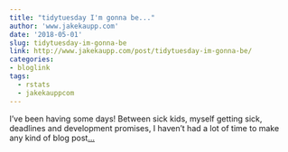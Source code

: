 ```yaml
---
title: "tidytuesday I'm gonna be..."
author: 'www.jakekaupp.com'
date: '2018-05-01'
slug: tidytuesday-im-gonna-be
link: http://www.jakekaupp.com/post/tidytuesday-im-gonna-be/
categories:
- bloglink
tags:
  - rstats
  - jakekauppcom
---
```


I’ve been having some days! Between sick kids, myself getting sick, deadlines and development promises, I haven’t had a lot of time to make any kind of blog post[... <i class="fas fa-external-link-alt"></i>](http://www.jakekaupp.com/post/tidytuesday-im-gonna-be/)

